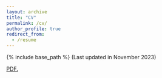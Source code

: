```yaml
---
layout: archive
title: "CV"
permalink: /cv/
author_profile: true
redirect_from:
  - /resume
---
```


{% include base_path %}
(Last updated in November 2023)
<!-- This is a comment -->
<!---<embed src="https://github.com/vanshajkhattar/vanshajkhattar.github.io/blob/master/Vanshaj_CV.pdf" width="800px" height="700px" /> --->
<a href="vanshajkhattar.github.io/folder/files/ICL_Cybersecurity_SmartGridComm_24 (1).pdf" target="_blank">PDF.</a>

